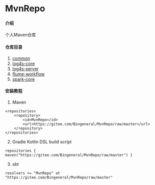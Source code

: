 # MvnRepo

#### 介绍
个人Maven仓库

#### 仓库目录

1. [common](https://gitee.com/Bingeneral/MvnRepo/tree/master/xabean/common_2.11)
2. [log4s-core](https://gitee.com/Bingeneral/MvnRepo/tree/master/xabean/log4s-core_2.11)
3. [log4s-server](https://gitee.com/Bingeneral/MvnRepo/tree/master/xabean/log4s-server_2.11)
4. [flume-workflow](https://gitee.com/Bingeneral/MvnRepo/tree/master/xabean/flume-workflow_2.11)
5. [spark-core](https://gitee.com/Bingeneral/MvnRepo/tree/master/xabean/spark-core_2.11)

#### 安装教程

1. Maven
```
<repositories>
    <repository>
        <id>MvnRepo</id>
        <url>https://gitee.com/Bingeneral/MvnRepo/raw/master</url>
    </repository>
</repositories>
```
2. Gradle Kotlin DSL build script
```
repositories { maven("https://gitee.com/Bingeneral/MvnRepo/raw/master") }
```
3. sbt
```
resolvers += "MvnRepo" at "https://gitee.com/Bingeneral/MvnRepo/raw/master"
```
